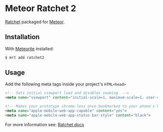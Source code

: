 # Meteor Ratchet 2

[Ratchet](http://goratchet.com/) packaged for [Meteor](http://meteor.com).

## Installation

With [Meteorite](https://github.com/oortcloud/meteorite) installed:

```sh
$ mrt add ratchet2
```
## Usage

Add the following meta tags inside your project's ```HTML<head>```
```HTML
<!-- Sets initial viewport load and disables zooming  -->
<meta name="viewport" content="initial-scale=1, maximum-scale=1, user-scalable=no, minimal-ui">

<!-- Makes your prototype chrome-less once bookmarked to your phone's home screen -->
<meta name="apple-mobile-web-app-capable" content="yes">
<meta name="apple-mobile-web-app-status-bar-style" content="black">
```

For more information see: [Ratchet docs](http://goratchet.com/components/)

